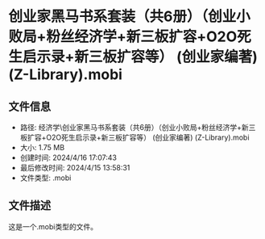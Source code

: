 ﻿# 创业家黑马书系套装（共6册）（创业小败局+粉丝经济学+新三板扩容+O2O死生启示录+新三板扩容等） (创业家编著) (Z-Library).mobi

## 文件信息
- 路径: 经济学\创业家黑马书系套装（共6册）（创业小败局+粉丝经济学+新三板扩容+O2O死生启示录+新三板扩容等） (创业家编著) (Z-Library).mobi
- 大小: 1.75 MB
- 创建时间: 2024/4/16 17:07:43
- 最后修改时间: 2024/4/15 13:58:31
- 文件类型: .mobi

## 文件描述
这是一个.mobi类型的文件。

